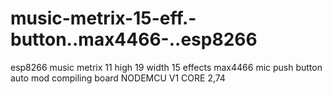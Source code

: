# music-metrix-15-eff.-button..max4466-..esp8266

esp8266 music metrix 
11 high 19 width
15 effects 
max4466 mic
push button 
auto mod 
compiling board NODEMCU V1
CORE 2,74
